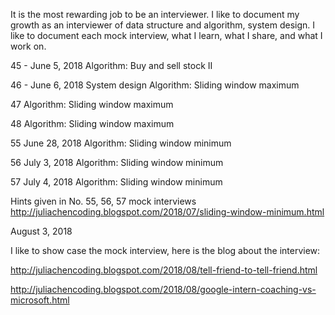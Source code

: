 It is the most rewarding job to be an interviewer. I like to document my growth as an interviewer of data structure and algorithm, system design. I like to document each mock interview, what I learn, what I share, and what I work on. 

45 - June 5, 2018
Algorithm: Buy and sell stock II

46 - June 6, 2018
System design
Algorithm: Sliding window maximum

47 
Algorithm: Sliding window maximum

48
Algorithm: Sliding window maximum

55 June 28, 2018
Algorithm: Sliding window minimum

56 July 3, 2018
Algorithm: Sliding window minimum

57 July 4, 2018
Algorithm: Sliding window minimum

Hints given in No. 55, 56, 57 mock interviews
http://juliachencoding.blogspot.com/2018/07/sliding-window-minimum.html
 


August 3, 2018

I like to show case the mock interview, here is the blog about the interview:

http://juliachencoding.blogspot.com/2018/08/tell-friend-to-tell-friend.html

http://juliachencoding.blogspot.com/2018/08/google-intern-coaching-vs-microsoft.html
